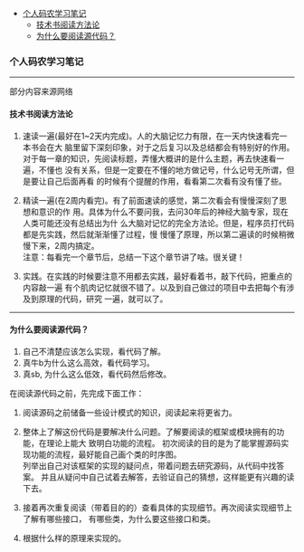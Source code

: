 
<!-- vim-markdown-toc GFM -->

- [个人码农学习笔记](#个人码农学习笔记)
  - [技术书阅读方法论](#技术书阅读方法论)
  - [为什么要阅读源代码？](#为什么要阅读源代码)

<!-- vim-markdown-toc -->


### 个人码农学习笔记

---


部分内容来源网络


#### 技术书阅读方法论


1. 速读一遍(最好在1~2天内完成)。人的大脑记忆力有限，在一天内快速看完一本书会在大
   脑里留下深刻印象，对于之后复习以及总结都会有特别好的作用。  
   对于每一章的知识，先阅读标题，弄懂大概讲的是什么主题，再去快速看一遍，不懂也
   没有关系，但是一定要在不懂的地方做记号，什么记号无所谓，但是要让自己后面再看
   的时候有个提醒的作用，看看第二次看有没有懂了些。  

2. 精读一遍(在2周内看完)。有了前面速读的感觉，第二次看会有慢慢深刻了思想和意识的作
   用。具体为什么不要问我，去问30年后的神经大脑专家，现在人类可能还没有总结出为什
   么大脑对记忆的完全方法论。但是，程序员打代码都是先实践，然后就渐渐懂了过程，慢
   慢懂了原理，所以第二遍读的时候稍微慢下来，2周内搞定。  
   注意：每看完一个章节后，总结一下这个章节讲了啥。很关键！  

3. 实践。在实践的时候要注意不用都去实践，最好看着书，敲下代码，把重点的内容敲一遍
   有个肌肉记忆就很不错了。以及到自己做过的项目中去把每个有涉及到原理的代码，研究
   一遍，就可以了。

---

#### 为什么要阅读源代码？

1. 自己不清楚应该怎么实现，看代码了解。
2. 真牛b为什么这么高效，看代码学习。
3. 真sb, 为什么这么低效，看代码然后修改。


在阅读源代码之前，先完成下面工作：

1. 阅读源码之前储备一些设计模式的知识，阅读起来将更省力。

2. 整体上了解这份代码是要解决什么问题。了解要阅读的框架或模块拥有的功能，在理论上能大
   致明白功能的流程。
   初次阅读的目的是为了能掌握源码实现功能的流程，最好能自己画个类的时序图。  
   列举出自己对该框架的实现的疑问点，带着问题去研究源码，从代码中找答案。
   并且从疑问中自己试着去解答，去验证自己的猜想，这样能更有兴趣的读下去。
3. 接着再次重复阅读（带着目的的）查看具体的实现细节。再次阅读实现细节上了解有哪些接口，
   有哪些类，为什么要这些接口和类。
4. 根据什么样的原理来实现的。
